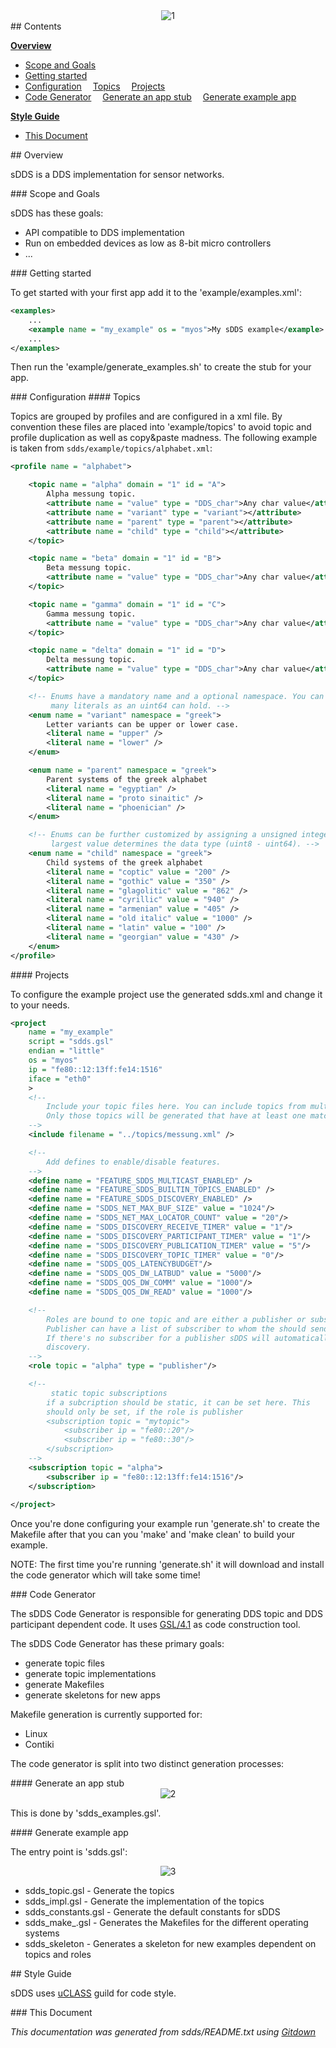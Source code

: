 <center>
<img src="https://zenon.cs.hs-rm.de/sdds/sdds/raw/master/images/README_1.png" alt="1">
</center>

<A name="toc2-19" title="Contents" />
## Contents


**<a href="#toc2-24">Overview</a>**
*  <a href="#toc3-29">Scope and Goals</a>
*  <a href="#toc3-38">Getting started</a>
*  <a href="#toc3-53">Configuration</a>
&emsp;<a href="#toc4-56">Topics</a>
&emsp;<a href="#toc4-122">Projects</a>
*  <a href="#toc3-178">Code Generator</a>
&emsp;<a href="#toc4-199">Generate an app stub</a>
&emsp;<a href="#toc4-219">Generate example app</a>

**<a href="#toc2-252">Style Guide</a>**
*  <a href="#toc3-257">This Document</a>

<A name="toc2-24" title="Overview" />
## Overview

sDDS is a DDS implementation for sensor networks.

<A name="toc3-29" title="Scope and Goals" />
### Scope and Goals

sDDS has these goals:

* API compatible to DDS implementation
* Run on embedded devices as low as 8-bit micro controllers
* ...

<A name="toc3-38" title="Getting started" />
### Getting started

To get started with your first app add it to the 'example/examples.xml':

```xml
<examples>
    ...
    <example name = "my_example" os = "myos">My sDDS example</example>
    ...
</examples>
```

Then run the 'example/generate_examples.sh' to create the stub for your app.

<A name="toc3-53" title="Configuration" />
### Configuration

<A name="toc4-56" title="Topics" />
#### Topics

Topics are grouped by profiles and are configured in a xml file. By convention
these files are placed into 'example/topics' to avoid topic and profile
duplication as well as copy\&paste madness. The following example is taken from
`sdds/example/topics/alphabet.xml`:

```xml
<profile name = "alphabet">

    <topic name = "alpha" domain = "1" id = "A">
        Alpha messung topic.
        <attribute name = "value" type = "DDS_char">Any char value</attribute>
        <attribute name = "variant" type = "variant"></attribute>
        <attribute name = "parent" type = "parent"></attribute>
        <attribute name = "child" type = "child"></attribute>
    </topic>

    <topic name = "beta" domain = "1" id = "B">
        Beta messung topic.
        <attribute name = "value" type = "DDS_char">Any char value</attribute>
    </topic>

    <topic name = "gamma" domain = "1" id = "C">
        Gamma messung topic.
        <attribute name = "value" type = "DDS_char">Any char value</attribute>
    </topic>

    <topic name = "delta" domain = "1" id = "D">
        Delta messung topic.
        <attribute name = "value" type = "DDS_char">Any char value</attribute>
    </topic>

    <!-- Enums have a mandatory name and a optional namespace. You can have as
         many literals as an uint64 can hold. -->
    <enum name = "variant" namespace = "greek">
        Letter variants can be upper or lower case.
        <literal name = "upper" />
        <literal name = "lower" />
    </enum>

    <enum name = "parent" namespace = "greek">
        Parent systems of the greek alphabet
        <literal name = "egyptian" />
        <literal name = "proto sinaitic" />
        <literal name = "phoenician" />
    </enum>

    <!-- Enums can be further customized by assigning a unsigned integer. The
         largest value determines the data type (uint8 - uint64). -->
    <enum name = "child" namespace = "greek">
        Child systems of the greek alphabet
        <literal name = "coptic" value = "200" />
        <literal name = "gothic" value = "350" />
        <literal name = "glagolitic" value = "862" />
        <literal name = "cyrillic" value = "940" />
        <literal name = "armenian" value = "405" />
        <literal name = "old italic" value = "1000" />
        <literal name = "latin" value = "100" />
        <literal name = "georgian" value = "430" />
    </enum>
</profile>

```

<A name="toc4-122" title="Projects" />
#### Projects

To configure the example project use the generated sdds.xml and change it to
your needs.

```xml
<project
    name = "my_example"
    script = "sdds.gsl"
    endian = "little"
    os = "myos"
    ip = "fe80::12:13ff:fe14:1516"
    iface = "eth0"
    >
    <!--
        Include your topic files here. You can include topics from multiple files.
        Only those topics will be generated that have at least one matching role.
    -->
    <include filename = "../topics/messung.xml" />

    <!--
        Add defines to enable/disable features.
    -->
    <define name = "FEATURE_SDDS_MULTICAST_ENABLED" />
    <define name = "FEATURE_SDDS_BUILTIN_TOPICS_ENABLED" />
    <define name = "FEATURE_SDDS_DISCOVERY_ENABLED" />
    <define name = "SDDS_NET_MAX_BUF_SIZE" value = "1024"/>
    <define name = "SDDS_NET_MAX_LOCATOR_COUNT" value = "20"/>
    <define name = "SDDS_DISCOVERY_RECEIVE_TIMER" value = "1"/>
    <define name = "SDDS_DISCOVERY_PARTICIPANT_TIMER" value = "1"/>
    <define name = "SDDS_DISCOVERY_PUBLICATION_TIMER" value = "5"/>
    <define name = "SDDS_DISCOVERY_TOPIC_TIMER" value = "0"/>
    <define name = "SDDS_QOS_LATENCYBUDGET"/>
    <define name = "SDDS_QOS_DW_LATBUD" value = "5000"/>
    <define name = "SDDS_QOS_DW_COMM" value = "1000"/>
    <define name = "SDDS_QOS_DW_READ" value = "1000"/>

    <!--
        Roles are bound to one topic and are either a publisher or subscriber.
        Publisher can have a list of subscriber to whom the should send data.
        If there's no subscriber for a publisher sDDS will automatically use
        discovery.
    -->
    <role topic = "alpha" type = "publisher"/>

    <!--
		 static topic subscriptions
		if a subcription should be static, it can be set here. This
        should only be set, if the role is publisher
		<subscription topic = "mytopic">
			<subscriber ip = "fe80::20"/>
			<subscriber ip = "fe80::30"/>
		</subscription>
	-->
	<subscription topic = "alpha">
		<subscriber ip = "fe80::12:13ff:fe14:1516"/>
	</subscription>
	
</project>
```

Once you're done configuring your example run 'generate.sh' to create the
Makefile after that you can you 'make' and 'make clean' to build your example.

NOTE: The first time you're running 'generate.sh' it will download and install
the code generator which will take some time!

<A name="toc3-178" title="Code Generator" />
### Code Generator

The sDDS Code Generator is responsible for generating DDS topic and DDS
participant dependent code. It uses [GSL/4.1](https://github.com/imatix/gsl) as
code construction tool.

The sDDS Code Generator has these primary goals:

* generate topic files
* generate topic implementations
* generate Makefiles
* generate skeletons for new apps

Makefile generation is currently supported for:

* Linux
* Contiki

The code generator is split into two distinct generation processes:

<A name="toc4-199" title="Generate an app stub" />
#### Generate an app stub

<center>
<img src="https://zenon.cs.hs-rm.de/sdds/sdds/raw/master/images/README_2.png" alt="2">
</center>

This is done by 'sdds_examples.gsl'.

<A name="toc4-219" title="Generate example app" />
#### Generate example app

The entry point is 'sdds.gsl':

<center>
<img src="https://zenon.cs.hs-rm.de/sdds/sdds/raw/master/images/README_3.png" alt="3">
</center>

* sdds_topic.gsl - Generate the topics
* sdds_impl.gsl - Generate the implementation of the topics
* sdds_constants.gsl - Generate the default constants for sDDS
* sdds_make\_<OS>.gsl - Generates the Makefiles for the different operating systems
* sdds_skeleton - Generates a skeleton for new examples dependent on topics and roles

<A name="toc2-252" title="Style Guide" />
## Style Guide

sDDS uses [uCLASS](https://zenon.cs.hs-rm.de/sdds/sdds/blob/master/style_guide.md) guild for code style.

<A name="toc3-257" title="This Document" />
### This Document

_This documentation was generated from sdds/README.txt using [Gitdown](https://github.com/zeromq/gitdown)_
